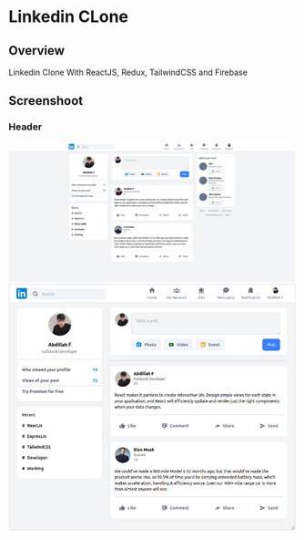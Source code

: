 # Linkedin CLone

## Overview
Linkedin Clone With ReactJS, Redux, TailwindCSS and Firebase

## Screenshoot
### Header
![Screenshot](sc/sc-lg.png)
![Screenshot](sc/sc-md.png)